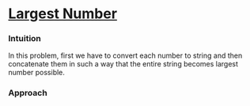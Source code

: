 # [Largest Number](https://leetcode.com/problems/largest-number/)

### Intuition
In this problem, first we have to convert each number to string and then concatenate them in such a way that the entire string becomes largest number possible.

### Approach
